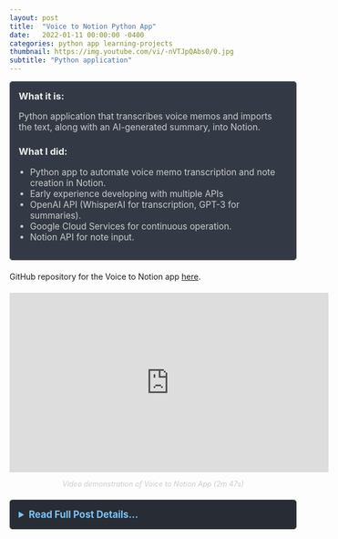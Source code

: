 ```yaml
---
layout: post
title:  "Voice to Notion Python App"
date:   2022-01-11 00:00:00 -0400
categories: python app learning-projects
thumbnail: https://img.youtube.com/vi/-nVTJpQAbs0/0.jpg
subtitle: "Python application"
---
```


<div style="padding: 15px; border: 1px solid #555; border-radius: 5px; margin-bottom: 20px; background-color: #333a45;">
  <h3 style="margin-top: 0; color: #eee;">What it is:</h3>
  <p style="font-size: 1.1em; color: #ccc;">Python application that transcribes voice memos and imports the text, along with an AI-generated summary, into Notion.</p>
  
  <h3 style="color: #eee;">What I did:</h3>
  <ul style="font-size: 1.1em; list-style-type: disc; padding-left: 20px; color: #ccc;">
    <li>Python app to automate voice memo transcription and note creation in Notion.</li>
    <li>Early experience developing with multiple APIs</li>
    <li>OpenAI API (WhisperAI for transcription, GPT-3 for summaries).</li>
    <li>Google Cloud Services for continuous operation.</li>
    <li>Notion API for note input.</li>
  </ul>
</div>

GitHub repository for the Voice to Notion app [here](https://github.com/yurigushiken/voice-to-notion).

<div style="text-align: center; margin-top: 20px; margin-bottom: 20px;">
  <iframe width="560" height="315" src="https://www.youtube.com/embed/-nVTJpQAbs0" title="YouTube video player" frameborder="0" allow="accelerometer; autoplay; clipboard-write; encrypted-media; gyroscope; picture-in-picture; web-share" allowfullscreen></iframe>
  <p style="text-align: center; font-size: 0.9em; color: #ccc;"><em>Video demonstration of Voice to Notion App (2m 47s)</em></p>
</div>

<details style="margin-bottom: 20px; background-color: #282c34; padding: 15px; border-radius: 5px; border: 1px solid #444;">
  <summary style="cursor: pointer; font-weight: bold; color: #7cc5ff; font-size: 1.2em;">Read Full Post Details...</summary>
  <div style="padding-top: 15px; color: #bbb;" markdown="1">

I created a Voice-to-Notion app with Python that transcribes voice files and inputs them into Notion, a note-taking app. It uses the OpenAI API for WhisperAI and GPT-3 for transcription and summary generation, as well as Google Cloud Services and Notion APIs. The app runs on Google Cloud continuously, waiting for new voice files to enter a folder. The reason for creating this app was that the applications on the market did not do exactly what I wanted and needed.

<div style="text-align: center; margin-bottom: 20px;">
  <p>Video demonstration (click image to watch on YouTube):</p>
  <a href="https://www.youtube.com/watch?v=-nVTJpQAbs0" target="_blank">
    <img src="https://img.youtube.com/vi/-nVTJpQAbs0/0.jpg" alt="Watch the video" style="width: 560px; height: 315px;">
  </a>
</div>
<p>&nbsp;</p>

  </div>
</details>


